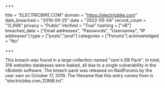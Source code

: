 +++

title = "ELECTRICBIKE.COM"
domain = "https://electricbike.com"
date_breached = "2019-09-25"
date = "2022-05-04"
record_count = "12,998"
privacy = "Public"
Verified = "True"
hashing = ["vB"]
breached_data = ["Email addresses", "Passwords", "Usernames", "IP addresses"]
type = ["posts","post"]
categories = ["Forums"]
acknowledged = "No"


+++


This breach was found in a large collection named "xam's DB Pack". In total, 316 websites databases were leaked, all due to a single vulnerability in the vBulletin software. The breach pack was released on RaidForums by the user xam on October 17, 2019. The filename that this entry comes from is "electricbike.com_12998.txt".

